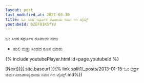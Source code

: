 ```yaml
---
layout: post
last_modified_at: 2021-03-30
title: ಓಂ ಸಿಂಹ ಸರ್ಧೂಳ ರೂಪಾಯ ನಮಃ ೧೧ ಟೈಮ್ಸ್
youtubeId: bZEF81K5fYU
---
```

 
 
 ಓಂ ಸಿಂಹ ಸರ್ಧೂಳ ರೂಪಾಯ ನಮಃ  
 
 -  ಹುಲಿ ಮತ್ತು ಸಿಂಹದ ರೂಪ ಯಾರು 
 
  
 
  
 
 
 
 
 
 


{% include youtubePlayer.html id=page.youtubeId %}
 
[Next]({{ site.baseurl }}{% link  split1/_posts/2013-01-15-ಓಂ ಆರ್ಧ್ರ ಚರ್ಮಎಂಬರಾವೃಥಾಯ ನಮಃ ೧೧ ಟೈಮ್ಸ್.md%})
 
